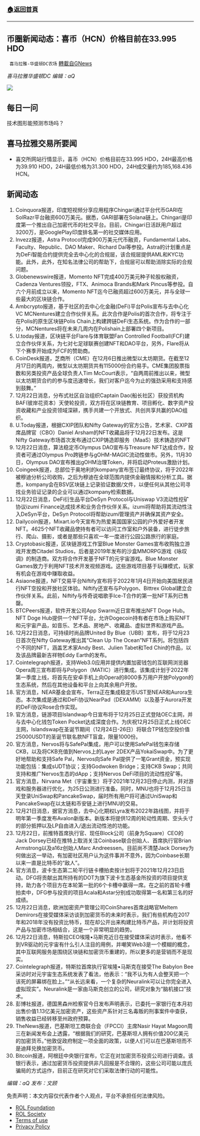 ###  [:house:返回首頁](https://github.com/ourhimalayas/txt)
---


## 币圈新闻动态：喜币（HCN）价格目前在33.995 HDO
` 喜马拉雅-华盛顿DC农场` [轉載自GNews](https://gnews.org/zh-hans/1782389/)

*喜马拉雅华盛顿DC 编辑：aQ*

![](http://himalayawashingtondc.org/wp-content/uploads/2021/07/ScreenShot-2021-07-31-at-16.20.22@2x.png)



## 每日一问





技术图形能预测市场吗？





## 喜马拉雅交易所要闻





- 喜交所网站行情显示，喜币（HCN）价格目前在33.995 HDO，24H最高价格为39.910 HDO，24H最低价格为31.300 HDO，24H成交量约为185,168.436 HCN。






## 新闻动态





1. Coinquora报道，印度短视频分享应用程序Chingari通过平台代币GARI在SolRazr平台融资600万美元。据悉，GARI部署在Solana链上。Chingari是印度第一个推出自己加密代币的社交平台。目前，Chingari日活跃用户超过3200万，是GooglePlay印度排名第一的社交媒体应用。
2. Invezz报道，Astra Protocol完成900万美元代币融资，Fundamental Labs、Faculty、Republic、DAO Maker、Richard Dai等参投。Astra的计划重点是为DeFi智能合约提供完全去中心化的合规层，该合规层提供AML和KYC功能。此外，此外，在知名法律公司的帮助下，合规层可以帮助消除实际的合规问题。
3. Globenewswire报道，Momento NFT完成400万美元种子轮股权融资，Cadenza Ventures领投，FTX、Animoca Brands和Mark Pincus等参投。自六个月前成立以来，Momento NFT迄今已融资超过600万美元，并与全球一些最大的区块链合作。
4. Ambcrypto报道，基于社区的去中心化金融(DeFi)平台Polis宣布与去中心化VC MCNentures建立合作伙伴关系。此次合作是Polis的首次合作，将专注于在Polis的原生区块链Polis Chain上构建跨链DeFi生态系统。作为合作的一部分，MCNentures将在未来几周内在Polishain上部署四个新项目。
5. U.today报道，区块链平台Flare与体育联盟Fan Controlled Football(FCF)建立合作伙伴关系，为七对七足球联赛创建NFT和DAO平台，另外，Flare将从下个赛季开始成为FCF的赞助商。
6. CoinDesk报道，芝商所（CME）在12月6日推出微型以太坊期货。在截至12月17日的两周内，微型以太坊期货共有115000份合约易手。CME集团股票指数和另类投资产品全球负责人Tim McCourt表示，“自两周前推出以来，微型以太坊期货合约的参与度迅速增长，我们对客户迄今为止的强劲采用和支持感到鼓舞。”
7. 12月22日消息，分布式社区自治组织Captain Dao(船长社区）获投资机构BAF(彼岸花资本）天使轮投资，双方将在区块链教育、项目孵化、数字资产投资收藏和产业投资领域深耕，携手共建一个开放式、共创共享共赢的DAO组织。
8. U.Today报道，根据CXIP团队和Nifty Gateway的官方公告，艺术家、CXIP首席品牌官（CBO）Daniel Arsham的NFT收藏品将于12月22日发布。这是Nifty Gateway市场首次发布通过CXIP铸造即服务（MaaS）技术铸造的NFT
9. 12月22日消息，算法稳定币Olympus DAO宣布与Treasure NFT达成合作，投资者可通过Olympus Pro跨链参与gOHM-MAGIC流动性做市。另外，11月30日，Olympus DAO宣布推出gOHM治理Token，并将启动Proteus激励计划。
10. Coingeek报道，总部位于奥地利的kompany宣布签订最终协议，将于2022年被穆迪分析公司收购，之后为穆迪在全球范围内提供金融情报和分析工具。据悉，kompany会在BSV区块链上记录验证数据/文件，以便任何从其他公司寻找业务验证记录的企业可以通过kompany检索数据。
11. 12月22日消息，DeFi衍生品平台DeSyn Protocol与Uniswap V3流动性挖矿协议izumi Finance达成技术和业务合作伙伴关系。izumi将帮助将其流动性注入DeSyn平台，DeSyn Protocol将帮助izumi管理资产并确保其资产安全。
12. Dailycoin报道，Mixart.io今天宣布为热爱美国国家公园的户外爱好者开发NFT。4625个NFT收藏品使持有者可以访问工作室和户外装备，进行徒步旅行、爬山、摄影，或者是那些只喜欢一年一度进行公园公路旅行的家庭。
13. Cryptobasic报道，区块链游戏工作室Blue Monster Games宣布收购独立游戏开发商Citadel Studios，后者是2019年发布的沙盒MMORPG游戏《咏叹调》的制造商。双方将合作开发基于NFT的元宇宙游戏。Blue Monster Games致力于利用NFT技术开发视频游戏。这些游戏项目基于玩赚模式，玩家有机会在游戏中赚取收益。
14. Asiaone报道，NFT交易平台Niftify宣布将于2022年1月4日开始向美国居民进行NFT空投和开放社区体验。Niftify还宣布与Polygon、Bittrex Global建立合作伙伴关系。此前，Niftify与传奇说唱歌手Ice-T合作的第一批NFT系列已售罄。
15. BTCPeers报道，软件开发公司App Swarm近日宣布推出NFT Doge Hub。NFT Doge Hub提供一个NFT平台，允许Dogecoin持有者在市场上购买NFT和元宇宙产品，如音乐、艺术品、房地产、收藏品、虚拟世界和游戏产品。
16. 12月22日消息，可持续时尚品牌United By Blue（UBB）宣布，将于12月23日首次在Nifty Gateway推出其“Clean Up The Ocean”NFT系列。将包括四个不同的NFT，涵盖艺术家Andy Best、Julien Tabet和Ted Chin的作品，以及该品牌最新吉祥物Eddy Earth的发布。
17. Cointelegraph报道，支持Web3.0应用并提供内置加密钱包的互联网浏览器Opera周三宣布即将与Polygon（MATIC）进行集成。该集成计划于2022年第一季度上线，将首先在安卓手机上向Opera的8000多万用户开放Polygon的生态系统，然后在其他设备和平台上向其余用户开放。
18. 官方消息，NEAR基金会宣布，Terra正在集成稳定币UST至NEAR和Aurora生态。本次集成是通过和DeFi协议NearPad（DEXAMM）以及基于Aurora开发的DeFi协议Rose合作实现。
19. 官方消息，链游项目Islandwap今日宣布将于12月25日正式登陆OEC主网，并与去中心化钱包Token Pocket达成深度合作。为庆祝12月25日正式上线OEC主网，Islandswap在圣诞节期间（12月24日-26日）将联合TP钱包空投价值25000USDT的圣诞节联名款NFT盲盒，限量1000份。
20. 官方消息，Nervos将与SafePal集成，用户可以使用SafePal钱包来存储CKB，以及将CKB充值到Nervos上的Layer 2DEX产品YokaiSwap中。为了更好地帮助和支持Safe Pal，Nervos向Safe Pal提供了一笔Grant资金，预实现功能包括：集成sUDT协议；支持Godwoken Bridge；支持CKB Swap；共同支持和推广Nervos生态的dApp；支持Nervos DeFi项目的流动性挖矿等。
21. 官方消息，Nirvana Met（宇宙重生）将于2021年12月23日停止内测，并对游戏和服务器进行优化，为25日公测进行准备。同时，MNU也将于12月25日当天登录UniSwap和PancakeSwap，届时所有用户将可通过UniSwap和PancakeSwap在以太链和币安链上进行MNU的交易。
22. 12月21日消息，据官方消息，去中心化期权Lyra发布2022年路线图，并将于明年第一季度发布Avalon新版本。新版本将提供12周的轮动性周期、空头头寸的部分抵押以及LP自由进入/退出流动性池的功能。
23. 12月22日，前推特首席执行官、现任Block公司（前身为Square）CEO的Jack Dorsey已经在推特上取消关注Coinbase联合创始人、首席执行官Brian Armstrong以及a16z创始人Marc Andreessen。目前尚不清楚Jack Dorsey为何做出这一举动，有加密社区用户认为这件事并不意外，因为Coinbase长期以来一直是比特币的“敌人”。
24. 官方消息，波卡生态第二轮平行链卡槽拍卖按计划将于2021年12月23日启动。DFG将贡献出其所持有的DOT为旗下波卡生态基金所投资的项目提供支持，助力各个项目方在本轮第一批的6个卡槽中赢得一席。在之前的首轮卡槽拍卖中，DFG参与投资的项目Acala和Astar分别成功取得第一名和第三名的好成绩。
25. 12月22日消息，欧洲加密资产管理公司CoinShares首席战略官Meltem Demirors在接受媒体采访谈到加密货币的未来时表示，我们有些机构在2017年和2018年没有投资比特币，现在却公开出来构建比特币产品，并计划将投资产品与加密市场相结合，这是一个非常明显的趋势。
26. 12月22日消息，特斯拉CEO埃隆•马斯克近日在接受媒体采访时表示，他看不到VR驱动的元宇宙有什么引人注目的用例，并嘲笑Web3是一个模糊的概念，其中互联网服务是围绕区块链和加密货币重建的，所以更多的是营销而不是现实。
27. Cointelegraph报道，特斯拉首席执行官埃隆•马斯克在接受The Babylon Bee采访时对元宇宙生态系统发表了看法，他表示：“我不认为有人会整天把一个该死的屏幕绑在脸上。”“从长远来看，一个复杂的Neuralink可以让你完全进入虚拟现实”。Neuralink是一家由马斯克创立的公司，研究对象为“脑机接口”技术。
28. 彭博社报道，德国黑森州检察官今日发布声明表示，已委托一家银行在本月初出售价值1.13亿美元加密资产，这些资产系针对三名毒贩的刑事案件中查获，销售收益已经转移至州政府预算。
29. TheNews报道，巴基斯坦工商联合会（FPCCI）主席Nasir Hayat Magoon周三在新闻发布会上透露，“根据我们的研究，巴基斯坦人拥有价值200亿美元的加密货币。”他敦促政府制定一项全面的政策，以便人们可以在巴基斯坦而不是迪拜兑换加密货币。
30. Bitcoin报道，阿根廷中央银行宣布，它正在对加密货币投资公司进行调查。该银行表示，通过加密货币投资提供非凡回报是不合理的，这些公司可能以庞氏骗局的方式运作，目前正在研究对它们采取法律行动的可能性。





*编辑：aQ
发布：文顾*


 
 

免责声明：本文内容仅代表作者个人观点，平台不承担任何法律风险。

- [ROL Foundation](https://rolfoundation.org/)
- [ROL Society](https://rolsociety.org/)
- [Terms of use](https://gnews.org/terms-of-use-3/)
- [Privacy Policy](https://gnews.org/privacy-policy/)
